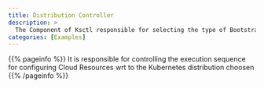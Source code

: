 ```yaml
---
title: Distribution Controller
description: >
  The Component of Ksctl responsible for selecting the type of Bootstrap solution (Kubeadm or K3s).
categories: [Examples]
---
```



{{% pageinfo %}}
It is responsible for controlling the execution sequence for configuring Cloud Resources wrt to the Kubernetes distribution choosen
{{% /pageinfo %}}

